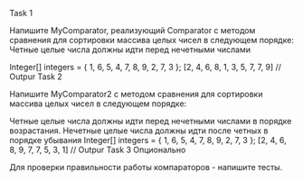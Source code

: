 Task 1

Напишите MyComparator, реализующий Comparator с методом сравнения для сортировки массива целых чисел в следующем порядке: Четные целые числа должны идти перед нечетными числами

Integer[] integers = { 1, 6, 5, 4, 7, 8, 9, 2, 7, 3 };
[2, 4, 6, 8, 1, 3, 5, 7, 7, 9] // Outpur
Task 2

Напишите MyComparator2 с методом сравнения для сортировки массива целых чисел в следующем порядке:

Четные целые числа должны идти перед нечетными числами в порядке возрастания.
Нечетные целые числа должны идти после четных в порядке убывания
Integer[] integers = { 1, 6, 5, 4, 7, 8, 9, 2, 7, 3 };
[2, 4, 6, 8, 9, 7, 7, 5, 3, 1] // Outpur
Task 3 Опционально

Для проверки правильности работы компараторов - напишите тесты.